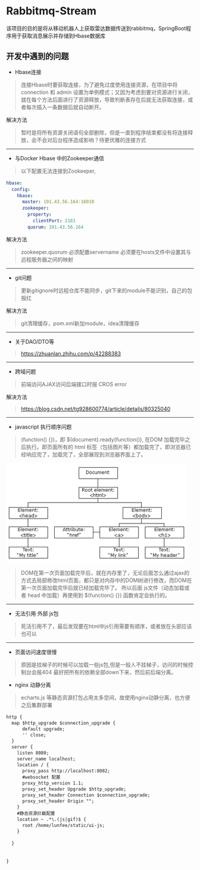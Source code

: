 # Rabbitmq-Stream
该项目的目的是将从移动机器人上获取雷达数据传送到rabbitmq，SpringBoot程序用于获取消息展示并存储到Hbase数据库
## 开发中遇到的问题


- Hbase连接
> 连接Hbase时要获取连接，为了避免过度使用连接资源，在项目中将 connection 和 admin 设置为单例模式；又因为考虑到要对资源进行关闭，就在每个方法后面进行了资源释放，导致判断表存在后就无法获取连接，或者每次插入一条数据后就自动断开。


解决方法
> 暂时是将所有资源关闭语句全部删除，但是一直到程序结束都没有将连接释放，会不会对后台程序造成影响？待更优雅的连接方式


---

- 与Docker Hbase 中的Zookeeper通信
> 以下配置无法连接到Zookeeper, 
```yaml
hbase:
  config:
    hbase:
      master: 101.43.56.164:16010
      zookeeper:
        property:
          clientPort: 2181
        quorum: 101.43.56.164
```



解决方法
> zookeeper.quorum 必须配置servername 必须要在hosts文件中设置其与远程服务器之间的映射

--- 

- git问题

> 更新gitignore时远程仓库不能同步，git下来的module不能识别，自己的包报红

解决方法
> git清理缓存，pom.xml新加module，idea清理缓存

--- 

- 关于DAO/DTO等

> https://zhuanlan.zhihu.com/p/42288383

---

- 跨域问题

> 前端访问AJAX访问后端接口时报 CROS error

解决方法

> https://blog.csdn.net/tg928600774/article/details/80325040

---

- javascript 执行顺序问题

> (function() {})，即 $(document).ready(function()), 在DOM 加载完毕之后执行。即页面所有的 html 标签（包括图片等）都加载完了，即浏览器已经响应完了，加载完了，全部展现到浏览器界面上了。

![DOM tree](./documentation/images/html-DOMtree.gif)

> DOM在第一次页面加载完毕后，就在内存里了，无论后面怎么通过ajax的方式去局部修改html页面，都只是对内存中的DOM树进行修改，而DOM在第一次页面加载完毕后就已经加载完毕了。
> 所以后面 js文件（动态加载或者 head 中加载）再使用到 $(function() {}) 函数肯定会执行的。


---

- 无法引用 外部 js包

> 死活引用不了，最后发现要在html中js引用需要有顺序，或者放在头部应该也可以

---

- 页面访问速度很慢

> 原因是挂梯子的时候可以加载一些js包,但是一般人不挂梯子，访问的时候控制台会报404
> 最好把所有的依赖全部down下来，然后前后端分离。

- nginx 动静分离

> echarts.js 等静态资源打包占用太多空间，故使用nginx动静分离，也方便之后集群部署

```shell
http {
  map $http_upgrade $connection_upgrade {
      default upgrade;
      '' close;
  }
  server {
    listen 8080;
    server_name localhost;   
    location / {
      proxy_pass http://localhost:8082;
      #websocket 配置
      proxy_http_version 1.1;
      proxy_set_header Upgrade $http_upgrade;
      proxy_set_header Connection $connection_upgrade;
      proxy_set_header Origin "";
    }
    #静态资源拦截配置
    location ~ .*\.(js|gif)$ {
      root /home/lunfee/static/ui-js;
    }
        
  }


}

```